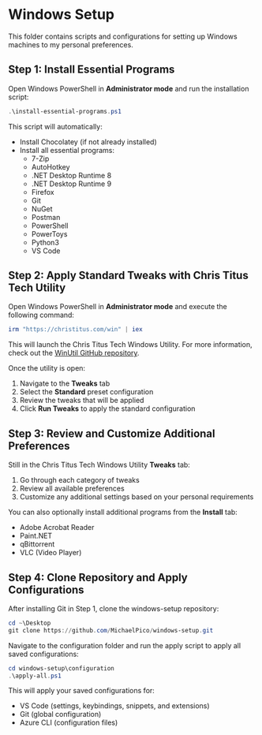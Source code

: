 # Windows Setup

This folder contains scripts and configurations for setting up Windows machines to my personal preferences.

## Step 1: Install Essential Programs

Open Windows PowerShell in **Administrator mode** and run the installation script:

```powershell
.\install-essential-programs.ps1
```

This script will automatically:

- Install Chocolatey (if not already installed)
- Install all essential programs:
  - 7-Zip
  - AutoHotkey
  - .NET Desktop Runtime 8
  - .NET Desktop Runtime 9
  - Firefox
  - Git
  - NuGet
  - Postman
  - PowerShell
  - PowerToys
  - Python3
  - VS Code

## Step 2: Apply Standard Tweaks with Chris Titus Tech Utility

Open Windows PowerShell in **Administrator mode** and execute the following command:

```powershell
irm "https://christitus.com/win" | iex
```

This will launch the Chris Titus Tech Windows Utility. For more information, check out the [WinUtil GitHub repository](https://github.com/ChrisTitusTech/winutil).

Once the utility is open:

1. Navigate to the **Tweaks** tab
2. Select the **Standard** preset configuration
3. Review the tweaks that will be applied
4. Click **Run Tweaks** to apply the standard configuration

## Step 3: Review and Customize Additional Preferences

Still in the Chris Titus Tech Windows Utility **Tweaks** tab:

1. Go through each category of tweaks
2. Review all available preferences
3. Customize any additional settings based on your personal requirements

You can also optionally install additional programs from the **Install** tab:

- Adobe Acrobat Reader
- Paint.NET
- qBittorrent
- VLC (Video Player)

## Step 4: Clone Repository and Apply Configurations

After installing Git in Step 1, clone the windows-setup repository:

```powershell
cd ~\Desktop
git clone https://github.com/MichaelPico/windows-setup.git
```

Navigate to the configuration folder and run the apply script to apply all saved configurations:

```powershell
cd windows-setup\configuration
.\apply-all.ps1
```

This will apply your saved configurations for:
- VS Code (settings, keybindings, snippets, and extensions)
- Git (global configuration)
- Azure CLI (configuration files)

